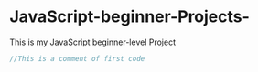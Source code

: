 # JavaScript-beginner-Projects-
This is my JavaScript beginner-level Project 
``` js
//This is a comment of first code
```
